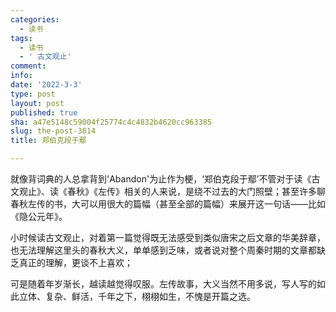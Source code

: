 ```yaml
---
categories:
  - 读书
tags:
  - 读书
  - ' 古文观止'
comment: 
info: 
date: '2022-3-3'
type: post
layout: post
published: true
sha: a47e5148c59004f25774c4c4832b4620cc963385
slug: the-post-3814
title: 郑伯克段于鄢

---
```

就像背词典的人总拿背到'Abandon'为止作为梗，‘郑伯克段于鄢’不管对于读《古文观止》、读《春秋》《左传》相关的人来说，是绕不过去的大门照壁；甚至许多聊春秋左传的书，大可以用很大的篇幅（甚至全部的篇幅）来展开这一句话——比如《隐公元年》。

小时候读古文观止，对着第一篇觉得既无法感受到类似唐宋之后文章的华美辞章，也无法理解这里头的春秋大义，单单感到乏味，或者说对整个周秦时期的文章都缺乏真正的理解，更谈不上喜欢；

可是随着年岁渐长，越读越觉得叹服。左传故事，大义当然不用多说，写人写的如此立体、复杂、鲜活，千年之下，栩栩如生，不愧是开篇之选。